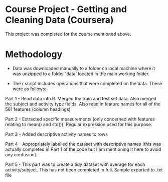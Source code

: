 Course Project - Getting and Cleaning Data (Coursera)
========================================================

This project was completed for the course mentioned above.


# Methodology

* Data was downloaded manually to a folder on local machine where it was unzipped to a folder 'data' located in the main working folder.

* The r script includes operations that were completed on the data. These were as follows:-

Part 1 - Read data into R. Merged the train and test set data. Also merged the subject and activity type fields. Also read in feature names for all of the 561 features (column headings)

Part 2 - Extracted specific measurements (only concerned with features relating to mean() and std()). Regular expression used for this purpose.

Part 3 - Added descriptive activity names to rows

Part 4 - Appropriately labelled the dataset with descriptive names (this was actually completed in Part 1 of the code but I am mentioning it here to avoid any confusion).

Part 5 - This part was to create a tidy dataset with average for each activity/subject. This has not been completed in full. Sample exported to .txt file
